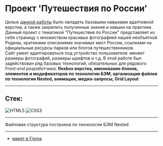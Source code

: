 # Проект 'Путешествия по России'

Целью [данной работы](https://stukateev.github.io/russian-travel/) было овладеть базовыми навыками адаптивной верстки, а также закрепить полученные знания и навыки на практике.  
Данный проект с тематикой "Путешествия по России" представляет из себя страницу с множеством красивых фотографией нашей необъятной Родины, кратикими описаниями значимых мест России, ссылками на официальные ресурсы парков или блогов путешественников.  
Сайт умеет адаптироваться под устройство пользователя: меняет размеры фотографий, размеры шрифтов и т.д.
В этой работе был задействован ряд базовых технологий, обязательных для рядового *Front-end разработчика*: **flexbox верстка, именование блоков, элементов и модификаторов по технологии БЭМ, организация файлов по технологии Nested, анимации, медиа-запросы, Grid Layout**

---

## Стек:

![HTML5](https://img.shields.io/badge/-HTML5-141130?style=for-the-badge&logo=HTML5&logoColor=FF0000 )
![CSS3](https://img.shields.io/badge/-CSS3-141130?style=for-the-badge&logo=CSS3&logoColor=009900 )

---

Файловая структура построена по технологии БЭМ Nested

---

* [макет в Figma](https://www.figma.com/file/5S2WSbEFL6awjVWJ0NWL8Q/Sprint-3_-Russia-_-desktop-%2B-mobile?node-id=28503%3A0)